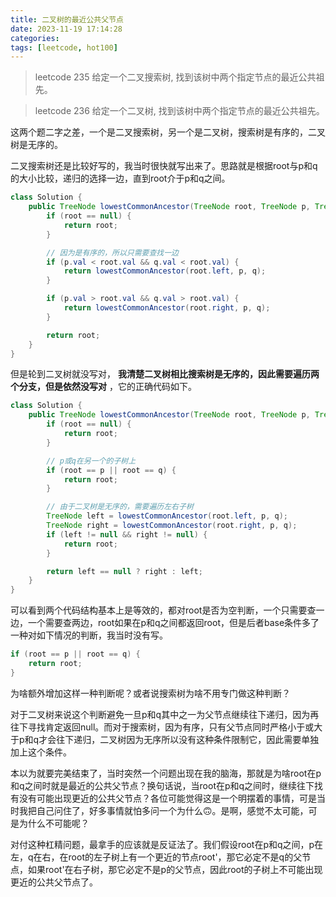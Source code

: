 ```yaml
---
title: 二叉树的最近公共父节点
date: 2023-11-19 17:14:28
categories: 
tags: [leetcode, hot100]
---
```

> leetcode 235
> 给定一个二叉搜索树, 找到该树中两个指定节点的最近公共祖先。

> leetcode 236
> 给定一个二叉树, 找到该树中两个指定节点的最近公共祖先。

这两个题二字之差，一个是二叉搜索树，另一个是二叉树，搜索树是有序的，二叉树是无序的。

二叉搜索树还是比较好写的，我当时很快就写出来了。思路就是根据root与p和q的大小比较，递归的选择一边，直到root介于p和q之间。

```java
class Solution {
    public TreeNode lowestCommonAncestor(TreeNode root, TreeNode p, TreeNode q) {
        if (root == null) {
            return root;
        }

        // 因为是有序的，所以只需要查找一边
        if (p.val < root.val && q.val < root.val) {
            return lowestCommonAncestor(root.left, p, q);
        }

        if (p.val > root.val && q.val > root.val) {
            return lowestCommonAncestor(root.right, p, q);
        }

        return root;
    }
}
```

但是轮到二叉树就没写对， **我清楚二叉树相比搜索树是无序的，因此需要遍历两个分支，但是依然没写对** ，它的正确代码如下。

```java
class Solution {
    public TreeNode lowestCommonAncestor(TreeNode root, TreeNode p, TreeNode q) {
        if (root == null) {
            return root;
        }

        // p或q在另一个的子树上
        if (root == p || root == q) {
            return root;
        }

        // 由于二叉树是无序的，需要遍历左右子树
        TreeNode left = lowestCommonAncestor(root.left, p, q);
        TreeNode right = lowestCommonAncestor(root.right, p, q);
        if (left != null && right != null) {
            return root;
        }

        return left == null ? right : left;
    }
}
```

可以看到两个代码结构基本上是等效的，都对root是否为空判断，一个只需要查一边，一个需要查两边，root如果在p和q之间都返回root，但是后者base条件多了一种对如下情况的判断，我当时没有写。

```java
if (root == p || root == q) {
    return root;
}
```
为啥额外增加这样一种判断呢？或者说搜索树为啥不用专门做这种判断？

对于二叉树来说这个判断避免一旦p和q其中之一为父节点继续往下递归，因为再往下寻找肯定返回null。而对于搜索树，因为有序，只有父节点同时严格小于或大于p和q才会往下递归，二叉树因为无序所以没有这种条件限制它，因此需要单独加上这个条件。

本以为就要完美结束了，当时突然一个问题出现在我的脑海，那就是为啥root在p和q之间时就是最近的公共父节点？换句话说，当root在p和q之间时，继续往下找有没有可能出现更近的公共父节点？各位可能觉得这是一个明摆着的事情，可是当时我把自己问住了，好多事情就怕多问一个为什么🙃。是啊，感觉不太可能，可是为什么不可能呢？

对付这种杠精问题，最拿手的应该就是反证法了。我们假设root在p和q之间，p在左，q在右，在root的左子树上有一个更近的节点root'，那它必定不是q的父节点，如果root'在右子树，那它必定不是p的父节点，因此root的子树上不可能出现更近的公共父节点了。
